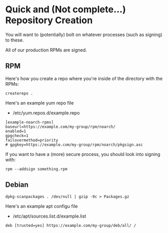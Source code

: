 # Quick and (Not complete...) Repository Creation

You will want to (potentially) bolt on whatever processes
(such as signing) to these.

All of our production RPMs are signed.

## RPM

Here's how you create a repo where you're inside of the
directory with the RPMs:
```
createrepo .
```

Here's an example yum repo file

* /etc/yum.repos.d/example.repo

```
[example-noarch-rpms]
baseurl=https://example.com/my-group/rpm/noarch/
enabled=1
gpgcheck=1
failovermethod=priority
# gpgkey=https://example.com/my-group/rpm/noarch/pkgsign.asc
```

If you want to have a (more) secure process, you should look into
signing with:

```
rpm --addsign something.rpm
```

## Debian

```
dpkg-scanpackages . /dev/null | gzip -9c > Packages.gz
```

Here's an example apt configu file
* /etc/apt/sources.list.d/example.list

```
deb [trusted=yes] https://example.com/my-group/deb/all/ /
```

